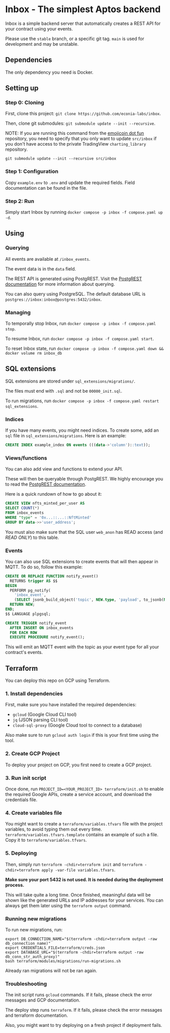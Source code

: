 # Inbox - The simplest Aptos backend

Inbox is a simple backend server that automatically creates a REST API for your
contract using your events.

Please use the `stable` branch, or a specific git tag. `main` is used for
development and may be unstable.

## Dependencies

The only dependency you need is Docker.

## Setting up

### Step 0: Cloning

First, clone this project: `git clone https://github.com/econia-labs/inbox`.

Then, clone git submodules: `git submodule update --init --recursive`.

NOTE: If you are running this command from the [emojicoin dot fun] repository,
you need to specify that you only want to update `src/inbox` if you don't have
access to the private TradingView `charting_library` repository.

```shell
git submodule update --init --recursive src/inbox
```

### Step 1: Configuration

Copy `example.env` to `.env` and update the required fields. Field
documentation can be found in the file.

### Step 2: Run

Simply start Inbox by running `docker compose -p inbox -f compose.yaml up -d`.

## Using

### Querying

All events are available at `/inbox_events`.

The event data is in the `data` field.

The REST API is generated using PostgREST. Visit the [PostgREST
documentation](https://postgrest.org/) for more information about querying.

You can also query using PostgreSQL. The default database URL is
`postgres://inbox:inbox@postgres:5432/inbox`.

### Managing

To temporally stop Inbox, run  `docker compose -p inbox -f compose.yaml stop`.

To resume Inbox, run  `docker compose -p inbox -f compose.yaml start`.

To reset Inbox state, run `docker compose -p inbox -f compose.yaml down && docker volume rm inbox_db`

## SQL extensions

SQL extensions are stored under `sql_extensions/migrations/`.

The files must end with `.sql` and not be `00000_init.sql`.

To run migrations, run `docker compose -p inbox -f compose.yaml restart sql_extensions`.

### Indices

If you have many events, you might need indices. To create some, add an `sql`
file in `sql_extensions/migrations`. Here is an example:

```sql
CREATE INDEX example_index ON events (((data->'column')::text));
```

### Views/functions

You can also add view and functions to extend your API.

These will then be queryable through PostgREST. We highly encourage you to read
the [PostgREST documentation](https://postgrest.org/).

Here is a quick rundown of how to go about it:

```sql
CREATE VIEW nfts_minted_per_user AS
SELECT COUNT(*)
FROM inbox_events
WHERE "type" = '0x...::...::NftMinted'
GROUP BY data->>'user_address';
```

You must also make sure that the SQL user `web_anon` has READ access (and *READ
ONLY*) to this table.

### Events

You can also use SQL extensions to create events that will then appear in MQTT.
To do so, follow this example:

```sql
CREATE OR REPLACE FUNCTION notify_event()
  RETURNS trigger AS $$
BEGIN
  PERFORM pg_notify(
    'inbox_event',
    (SELECT jsonb_build_object('topic', NEW.type, 'payload', to_jsonb(NEW))::text));
  RETURN NEW;
END;
$$ LANGUAGE plpgsql;

CREATE TRIGGER notify_event
  AFTER INSERT ON inbox_events
  FOR EACH ROW
  EXECUTE PROCEDURE notify_event();
```

This will emit an MQTT event with the topic as your event type for all your
contract's events.

## Terraform

You can deploy this repo on GCP using Terraform.

### 1. Install dependencies

First, make sure you have installed the required dependencies:

- `gcloud` (Google Cloud CLI tool)
- `jq` (JSON parsing CLI tool)
- `cloud-sql-proxy` (Google Cloud tool to connect to a database)

Also make sure to run `gcloud auth login` if this is your first time using the
tool.

### 2. Create GCP Project

To deploy your project on GCP, you first need to create a GCP project.

### 3. Run init script

Once done, run `PROJECT_ID=<YOUR_PROJECT_ID> terraform/init.sh` to enable the
required Google APIs, create a service account, and download the credentials
file.

### 4. Create variables file

You might want to create a `terraform/variables.tfvars` file with the project
variables, to avoid typing them out every time.
`terraform/variables.tfvars.template` contains an example of such a file. Copy
it to `terraform/variables.tfvars`.

### 5. Deploying

Then, simply run `terraform -chdir=terraform init` and `terraform -chdir=terraform apply -var-file variables.tfvars`.

**Make sure your port 5432 is not used. It is needed during the deployment process.**

This will take quite a long time. Once finished, meaningful data will be shown
like the generated URLs and IP addresses for your services. You can always get
them later using the `terraform output` command.

### Running new migrations

To run new migrations, run:

```
export DB_CONNECTION_NAME="$(terraform -chdir=terraform output -raw db_connection_name)"
export CREDENTIALS_FILE=terraform/creds.json
export DATABASE_URL="$(terraform -chdir=terraform output -raw db_conn_str_auth_proxy)"
bash terraform/modules/migrations/run-migrations.sh
````

Already ran migrations will not be ran again.

### Troubleshooting

The init script runs `gcloud` commands. If it fails, please check the error
messages and GCP documentation.

The deploy step runs `terraform`. If it fails, please check the error messages
and terraform documentation.

Also, you might want to try deploying on a fresh project if deployment fails.

[emojicoin dot fun]: https://github.com/econia-labs/emojicoin-dot-fun
